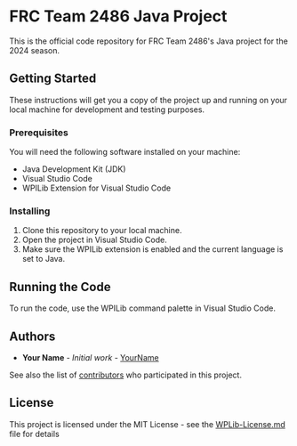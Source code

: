 # FRC Team 2486 Java Project

This is the official code repository for FRC Team 2486's Java project for the 2024 season.

## Getting Started

These instructions will get you a copy of the project up and running on your local machine for development and testing purposes.

### Prerequisites

You will need the following software installed on your machine:

* Java Development Kit (JDK)
* Visual Studio Code
* WPILib Extension for Visual Studio Code

### Installing

1. Clone this repository to your local machine.
2. Open the project in Visual Studio Code.
3. Make sure the WPILib extension is enabled and the current language is set to Java.

## Running the Code

To run the code, use the WPILib command palette in Visual Studio Code.

## Authors

* **Your Name** - *Initial work* - [YourName](https://github.com/yourname)

See also the list of [contributors](https://github.com/Coconuts2486-FRC/FRC-2024/graphs/contributors) who participated in this project.

## License

This project is licensed under the MIT License - see the [WPLib-License.md](WPLib-License.md) file for details